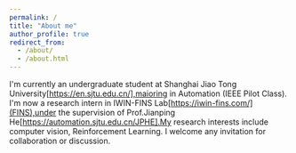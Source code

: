 ```yaml
---
permalink: /
title: "About me"
author_profile: true
redirect_from: 
  - /about/
  - /about.html
---
```


I'm currently an undergraduate student at Shanghai Jiao Tong University[https://en.sjtu.edu.cn/],maioring in Automation (IEEE Pilot Class). I'm now a research intern in IWIN-FINS Lab[https://iwin-fins.com/](FINS),under the supervision of Prof.Jianping He[https://automation.sjtu.edu.cn/JPHE].My research interests include computer vision, Reinforcement Learning. I welcome any invitation for collaboration or discussion.